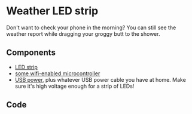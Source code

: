 # Weather LED strip

Don't want to check your phone in the morning? You can still see the weather report while dragging your groggy butt to the shower.

## Components

- [LED strip](../ingredients/smart_leds.md)
- [some wifi-enabled microcontroller](../ingredients/microcontroller.md#esp32)
- [USB power](../ingredients/usb.md#power-only), plus whatever USB power cable you have at home. Make sure it's high voltage enough for a strip of LEDs!

## Code
